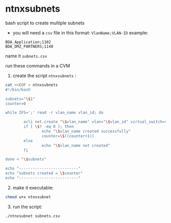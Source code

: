 # ntnxsubnets
bash script to create multiple subnets 
- you will need a `csv` file in this format: `VlanName;VLAN-ID`
example:
```csv
BDA_Application;1102
BDA_DMZ_PARTNERS;1140
```
name it `subnets.csv`

run these commands in a CVM
1) create the script `ntnxsubnets` :

```bash
cat <<EOF > ntnxsubnets
#!/bin/bash

subnets="\$1"
counter=0

while IFS=';' read -r vlan_name vlan_id; do

        acli net.create "\$vlan_name" vlan="\$vlan_id" virtual_switch=vs1";
        if [ \$? -eq 0 ]; then
                echo "\$vlan_name created successfully"
                counter=\$((counter+1))
        else
                echo "\$vlan_name not created"
        fi

done < "\$subnets"

echo "--------------------------"
echo "subnets created = \$counter"
echo "--------------------------"
```

2) make it executable:
```bash
chmod u+x ntnxsubnet
```

3) run the script:
```bash
./ntnxsubnet subnets.csv
```


